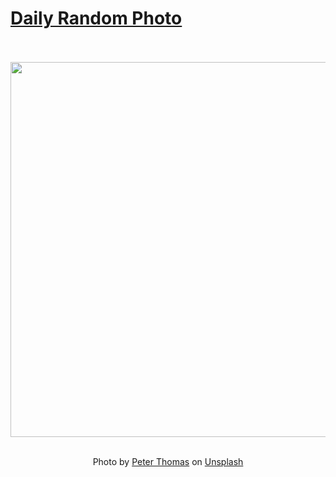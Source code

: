 # [Daily Random Photo](https://www.dailyrandomphoto.com/)

<div align="center">
  <br>
  <br>
  <a href="https://www.dailyrandomphoto.com/p/2022/2022-02-09/"><img src="https://images.unsplash.com/photo-1569099254321-ed2023a51e60?crop=entropy&cs=tinysrgb&fit=max&fm=jpg&ixid=Mnw3NzUwOHwwfDF8cmFuZG9tfHx8fHx8fHx8MTY0NDM2NjA1Mw&ixlib=rb-1.2.1&q=80&w=1080" width="600px"></a>
  <br>
  <br>
  <p class="has-text-grey">Photo by <a href="https://unsplash.com/@lifeof_peter_?utm_source=Daily%20Random%20Photo&amp;utm_medium=referral" target="_blank" rel="noopener noreferrer">Peter Thomas</a> on <a href="https://unsplash.com/photos/OiEqnpWlbts?utm_source=Daily%20Random%20Photo&amp;utm_medium=referral" target="_blank" rel="noopener noreferrer">Unsplash</a></p>
</div>

